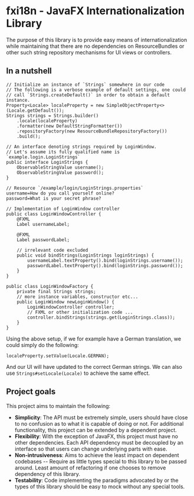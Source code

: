 # fxi18n - JavaFX Internationalization Library
The purpose of this library is to provide easy means of internationalization
while maintaining that there are no dependencies on ResourceBundles or other such
string repository mechanisms for UI views or controllers.

## In a nutshell

```
// Initialize an instance of `Strings` somewhere in our code
// The following is a verbose example of default settings, one could
// call `Strings.createDefault()` in order to obtain a default instance.
Property<Locale> localeProperty = new SimpleObjectProperty<>(Locale.getDefault());
Strings strings = Strings.builder()
    .locale(localeProperty)
    .formatter(new DefaultStringFormatter())
    .repositoryFactory(new ResourceBundleRepositoryFactory())
    .build();

// An interface denoting strings required by LoginWindow.
// Let's assume its fully qualified name is `example.login.LoginStrings`
public interface LoginStrings {
    ObservableStringValue username();
    ObservableStringValue password();
}

// Resource `/example/login/LoginStrings.properties`
username=How do you call yourself online?
password=What is your secret phrase?

// Implementation of LoginWindow controller
public class LoginWindowController {
    @FXML
    Label usernameLabel;
    
    @FXML
    Label passwordLabel;
    
    // irrelevant code excluded
    public void bindStrings(LoginStrings loginStrings) {
        usernameLabel.textProperty().bind(loginStrings.username());
        passwordLabel.textProperty().bind(loginStrings.password());
    }
}

public class LoginWindowFactory {
    private final Strings strings;
    // more instance variables, constructor etc...
    public LoginWindow newLoginWindow() {
        LoginWindowController controller;
        // FXML or other initialization code ...
        controller.bindStrings(strings.get(LoginStrings.class));
    }
}
```

Using the above setup, if we for example have a German translation,
we could simply do the following:

```
localeProperty.setValue(Locale.GERMAN);
```

And our UI will have updated to the correct German strings. We can
also use `Strings#setLocale(Locale)` to achieve the same effect.

## Project goals
This project aims to maintain the following:

* **Simplicity**: The API must be extremely simple, users should have
  close to no confusion as to what it is capable of doing or not.
  For additional functionality, this project can be extended by a
  dependent project.
* **Flexibility**: With the exception of JavaFX, this project must have
  no other dependencies. Each API dependency must be decoupled by an
  interface so that users can change underlying parts with ease.
* **Non-intrusiveness**: Aims to achieve the least impact on dependent
  codebases -- Require as little types special to this library to be
  passed around. Least amount of refactoring if one chooses to
  remove dependency of this library.
* **Testability**: Code implementing the paradigms advocated by or
  the types of this library should be easy to mock without any special
  tools. 